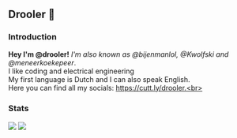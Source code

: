 ## Drooler 🦝

### Introduction

**Hey I'm @drooler!** *I'm also known as @bijenmanlol, @Kwolfski and @meneerkoekepeer*.<br>
I like coding and electrical engineering<br>
My first language is Dutch and I can also speak English.<br>
Here you can find all my socials: https://cutt.ly/drooler.<br>

### Stats

<img align="center" src="https://github-readme-stats.vercel.app/api?username=bijenmanlol&show_icons=true&theme=transparent" />  <img align="center" src="https://github-readme-stats.vercel.app/api/top-langs/?username=bijenmanlol&langs_count=8&layout=compact&theme=transparent" />

